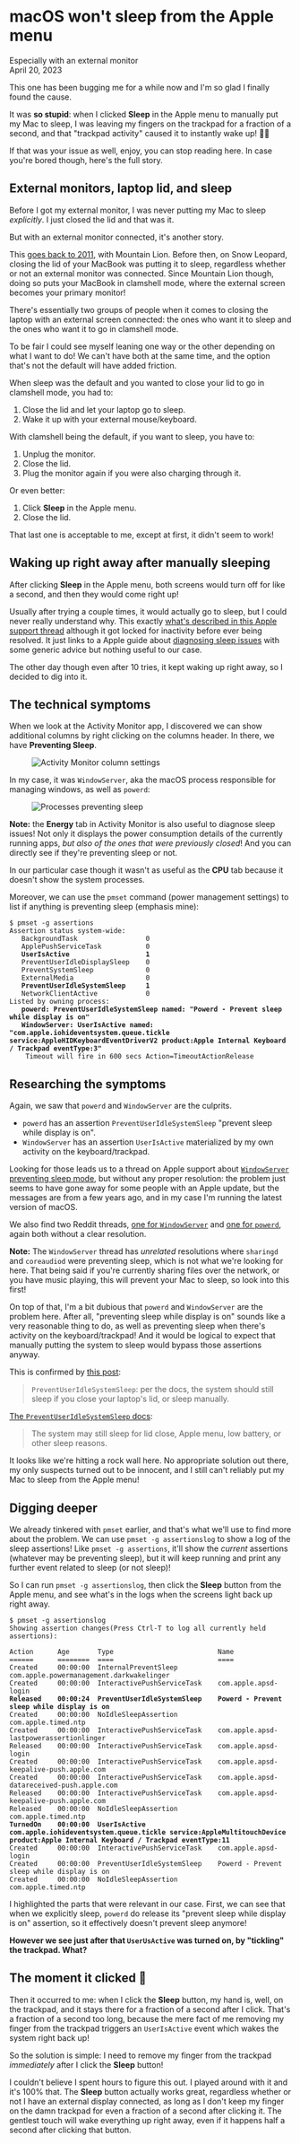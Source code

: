 # macOS won't sleep from the Apple menu
Especially with an external monitor  
April 20, 2023

This one has been bugging me for a while now and I'm so glad I finally
found the cause.

It was **so stupid**: when I clicked **Sleep** in the Apple menu to
manually put my Mac to sleep, I was leaving my fingers on the trackpad
for a fraction of a second, and that "trackpad activity" caused it to
instantly wake up! 🤦‍♀️

If that was your issue as well, enjoy, you can stop reading here. In
case you're bored though, here's the full story.

## External monitors, laptop lid, and sleep

Before I got my external monitor, I was never putting my Mac to sleep
_explicitly_. I just closed the lid and that was it.

But with an external monitor connected, it's another story.

This [goes back to 2011](https://apple.stackexchange.com/q/18037/452681),
with Mountain Lion. Before then, on Snow Leopard, closing the lid of
your MacBook was putting it to sleep, regardless whether or not an
external monitor was connected. Since Mountain Lion though, doing so
puts your MacBook in clamshell mode, where the external screen becomes
your primary monitor!

There's essentially two groups of people when it comes to closing the
laptop with an external screen connected: the ones who want it to sleep
and the ones who want it to go in clamshell mode.

To be fair I could see myself leaning one way or the other depending on
what I want to do! We can't have both at the same time, and the option
that's not the default will have added friction.

When sleep was the default and you wanted to close your lid to go in
clamshell mode, you had to:

1. Close the lid and let your laptop go to sleep.
1. Wake it up with your external mouse/keyboard.

With clamshell being the default, if you want to sleep, you have to:

1. Unplug the monitor.
1. Close the lid.
1. Plug the monitor again if you were also charging through it.

Or even better:

1. Click **Sleep** in the Apple menu.
1. Close the lid.

That last one is acceptable to me, except at first, it didn't seem to
work!

## Waking up right away after manually sleeping

After clicking **Sleep** in the Apple menu, both screens would turn off
for like a second, and then they would come right up!

Usually after trying a couple times, it would actually go to sleep, but
I could never really understand why. This exactly
[what's described in this Apple support thread](https://discussions.apple.com/thread/253854954)
although it got locked for inactivity before ever being resolved.
It just links to a Apple guide about [diagnosing sleep issues](https://support.apple.com/en-ca/guide/mac-help/mchlp2995/mac)
with some generic advice but nothing useful to our case.

The other day though even after 10 tries, it kept waking up right away,
so I decided to dig into it.

## The technical symptoms

When we look at the Activity Monitor app, I discovered we can show
additional columns by right clicking on the columns header. In there, we
have **Preventing Sleep**.

<figure class="center">
  <img alt="Activity Monitor column settings" srcset="../../img/2023/04/activity-monitor-sleep.png 2x">
</figure>

In my case, it was `WindowServer`, aka the macOS process responsible for
managing windows, as well as `powerd`:

<figure class="center">
  <img alt="Processes preventing sleep" srcset="../../img/2023/04/activity-monitor-prevent-sleep.png 2x">
</figure>

<div class="note">

**Note:** the **Energy** tab in Activity Monitor is also useful to
diagnose sleep issues! Not only it displays the power consumption
details of the currently running apps, _but also of the ones that were
previously closed_! And you can directly see if they're preventing sleep
or not.

In our particular case though it wasn't as useful as the **CPU** tab
because it doesn't show the system processes.

</div>

Moreover, we can use the `pmset` command (power management settings) to
list if anything is preventing sleep (emphasis mine):

<pre><code class="hljs language-console"><span class="hljs-meta prompt_">$ </span><span class="language-bash">pmset -g assertions</span>
Assertion status system-wide:
   BackgroundTask                 0
   ApplePushServiceTask           0
<strong>   UserIsActive                   1</strong>
   PreventUserIdleDisplaySleep    0
   PreventSystemSleep             0
   ExternalMedia                  0
<strong>   PreventUserIdleSystemSleep     1</strong>
   NetworkClientActive            0
Listed by owning process:
<strong>   powerd: PreventUserIdleSystemSleep named: "Powerd - Prevent sleep while display is on"
   WindowServer: UserIsActive named: "com.apple.iohideventsystem.queue.tickle service:AppleHIDKeyboardEventDriverV2 product:Apple Internal Keyboard / Trackpad eventType:3"</strong>
	Timeout will fire in 600 secs Action=TimeoutActionRelease
</code></pre>

## Researching the symptoms

Again, we saw that `powerd` and `WindowServer` are the culprits.

* `powerd` has an assertion `PreventUserIdleSystemSleep` "prevent sleep
  while display is on".
* `WindowServer` has an assertion `UserIsActive` materialized by my own
  activity on the keyboard/trackpad.

Looking for those leads us to a thread on Apple support about
[`WindowServer` preventing sleep mode](https://discussions.apple.com/thread/252520499),
but without any proper resolution: the problem just seems to have gone
away for some people with an Apple update, but the messages are from a
few years ago, and in my case I'm running the latest version of macOS.

We also find two Reddit threads,
[one for `WindowServer`](https://www.reddit.com/r/MacOS/comments/n525zt/windowserver_preventing_my_mbp_from_sleeping/)
and [one for `powerd`](https://www.reddit.com/r/macbook/comments/o6kwqp/sleep_prevented_by_powerd/),
again both without a clear resolution.

<div class="note">

**Note:** The `WindowServer` thread has _unrelated_ resolutions where
`sharingd` and `coreaudiod` were preventing sleep, which is not what
we're looking for here. That being said if you're currently sharing
files over the network, or you have music playing, this will prevent
your Mac to sleep, so look into this first!

</div>

On top of that, I'm a bit dubious that `powerd` and `WindowServer` are
the problem here. After all, "preventing sleep while display is on"
sounds like a very reasonable thing to do, as well as preventing sleep
when there's activity on the keyboard/trackpad! And it would be
logical to expect that manually putting the system to sleep would bypass
those assertions anyway.

This is confirmed by [this post](https://www.bravolt.com/post/why-won-t-my-computer-sleep):

> `PreventUserIdleSystemSleep`: per the docs, the system should still sleep if you close your
> laptop's lid, or sleep manually.

[The `PreventUserIdleSystemSleep` docs](https://developer.apple.com/documentation/iokit/kiopmassertiontypepreventuseridlesystemsleep):

> The system may still sleep for lid close, Apple menu, low battery, or
> other sleep reasons.

It looks like we're hitting a rock wall here. No appropriate solution
out there, my only suspects turned out to be innocent, and I still can't
reliably put my Mac to sleep from the Apple menu!

## Digging deeper

We already tinkered with `pmset` earlier, and that's what we'll use to
find more about the problem. We can use `pmset -g assertionslog` to show
a log of the sleep assertions! Like `pmset -g assertions`, it'll show
the _current_ assertions (whatever may be preventing sleep), but it will
keep running and print any further event related to sleep (or not
sleep)!

So I can run `pmset -g assertionslog`, then click the **Sleep** button
from the Apple menu, and see what's in the logs when the screens light
back up right away.

<pre><code class="hljs language-console"><span class="hljs-meta prompt_">$ </span><span class="language-bash">pmset -g assertionslog</span>
Showing assertion changes(Press Ctrl-T to log all currently held assertions):

Action      Age       Type                          Name
======      ========  ====                          ====
Created     00:00:00  InternalPreventSleep          com.apple.powermanagement.darkwakelinger
Created     00:00:00  InteractivePushServiceTask    com.apple.apsd-login
<strong>Released    00:00:24  PreventUserIdleSystemSleep    Powerd - Prevent sleep while display is on</strong>
Created     00:00:00  NoIdleSleepAssertion          com.apple.timed.ntp
Created     00:00:00  InteractivePushServiceTask    com.apple.apsd-lastpowerassertionlinger
Released    00:00:00  InteractivePushServiceTask    com.apple.apsd-login
Created     00:00:00  InteractivePushServiceTask    com.apple.apsd-keepalive-push.apple.com
Created     00:00:00  InteractivePushServiceTask    com.apple.apsd-datareceived-push.apple.com
Released    00:00:00  InteractivePushServiceTask    com.apple.apsd-keepalive-push.apple.com
Released    00:00:00  NoIdleSleepAssertion          com.apple.timed.ntp
<strong>TurnedOn    00:00:00  UserIsActive                  com.apple.iohideventsystem.queue.tickle service:AppleMultitouchDevice product:Apple Internal Keyboard / Trackpad eventType:11</strong>
Created     00:00:00  InteractivePushServiceTask    com.apple.apsd-login
Created     00:00:00  PreventUserIdleSystemSleep    Powerd - Prevent sleep while display is on
Created     00:00:00  NoIdleSleepAssertion          com.apple.timed.ntp
</code></pre>

I highlighted the parts that were relevant in our case. First, we can
see that when we explicitly sleep, `powerd` do release its "prevent
sleep while display is on" assertion, so it effectively doesn't prevent
sleep anymore!

**However we see just after that `UserUsActive` was turned on, by
"tickling" the trackpad. What?**

## The moment it clicked 🤯

Then it occurred to me: when I click the **Sleep** button, my hand is,
well, on the trackpad, and it stays there for a fraction of a second
after I click. That's a fraction of a second too long, because the mere
fact of me removing my finger from the trackpad triggers an
`UserIsActive` event which wakes the system right back up!

So the solution is simple: I need to remove my finger from the trackpad
_immediately_ after I click the **Sleep** button!

I couldn't believe I spent hours to figure this out. I played around
with it and it's 100% that. The **Sleep** button actually works great,
regardless whether or not I have an external display connected, as long
as I don't keep my finger on the damn trackpad for even a fraction of a
second after clicking it. The gentlest touch will wake everything up
right away, even if it happens half a second after clicking that button.
